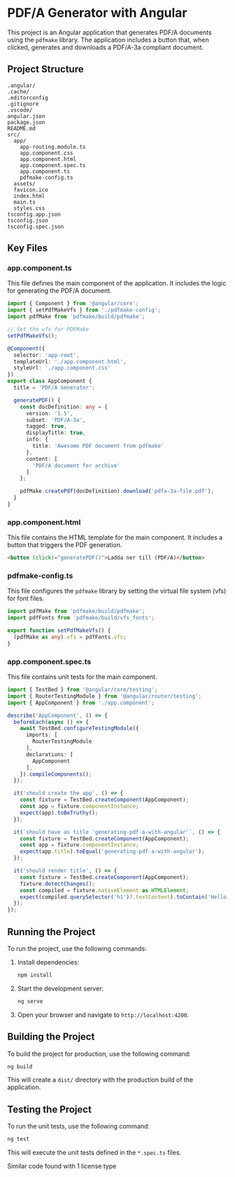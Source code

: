 # PDF/A Generator with Angular

This project is an Angular application that generates PDF/A documents using the `pdfmake` library. The application includes a button that, when clicked, generates and downloads a PDF/A-3a compliant document.

## Project Structure

```
.angular/
.cache/
.editorconfig
.gitignore
.vscode/
angular.json
package.json
README.md
src/
  app/
    app-routing.module.ts
    app.component.css
    app.component.html
    app.component.spec.ts
    app.component.ts
    pdfmake-config.ts
  assets/
  favicon.ico
  index.html
  main.ts
  styles.css
tsconfig.app.json
tsconfig.json
tsconfig.spec.json
```

## Key Files

### app.component.ts

This file defines the main component of the application. It includes the logic for generating the PDF/A document.

```typescript
import { Component } from '@angular/core';
import { setPdfMakeVfs } from './pdfmake-config';
import pdfMake from 'pdfmake/build/pdfmake';

// Set the vfs for PDFMake
setPdfMakeVfs();

@Component({
  selector: 'app-root',
  templateUrl: './app.component.html',
  styleUrl: './app.component.css'
})
export class AppComponent {
  title = 'PDF/A Generator';

  generatePDF() {
    const docDefinition: any = {
      version: '1.5',
      subset: 'PDF/A-3a',
      tagged: true,
      displayTitle: true,
      info: {
        title: 'Awesome PDF document from pdfmake'
      },
      content: [
        'PDF/A document for archive'
      ]
    };

    pdfMake.createPdf(docDefinition).download('pdfa-3a-file.pdf');
  }
}
```

### app.component.html

This file contains the HTML template for the main component. It includes a button that triggers the PDF generation.

```html
<button (click)="generatePDF()">Ladda ner till (PDF/A)</button>
```

### pdfmake-config.ts

This file configures the `pdfmake` library by setting the virtual file system (vfs) for font files.

```typescript
import pdfMake from 'pdfmake/build/pdfmake';
import pdfFonts from 'pdfmake/build/vfs_fonts';

export function setPdfMakeVfs() {
  (pdfMake as any).vfs = pdfFonts.vfs;
}
```

### app.component.spec.ts

This file contains unit tests for the main component.

```typescript
import { TestBed } from '@angular/core/testing';
import { RouterTestingModule } from '@angular/router/testing';
import { AppComponent } from './app.component';

describe('AppComponent', () => {
  beforeEach(async () => {
    await TestBed.configureTestingModule({
      imports: [
        RouterTestingModule
      ],
      declarations: [
        AppComponent
      ],
    }).compileComponents();
  });

  it('should create the app', () => {
    const fixture = TestBed.createComponent(AppComponent);
    const app = fixture.componentInstance;
    expect(app).toBeTruthy();
  });

  it(`should have as title 'generating-pdf-a-with-angular'`, () => {
    const fixture = TestBed.createComponent(AppComponent);
    const app = fixture.componentInstance;
    expect(app.title).toEqual('generating-pdf-a-with-angular');
  });

  it('should render title', () => {
    const fixture = TestBed.createComponent(AppComponent);
    fixture.detectChanges();
    const compiled = fixture.nativeElement as HTMLElement;
    expect(compiled.querySelector('h1')?.textContent).toContain('Hello, generating-pdf-a-with-angular');
  });
});
```

## Running the Project

To run the project, use the following commands:

1. Install dependencies:
   ```sh
   npm install
   ```

2. Start the development server:
   ```sh
   ng serve
   ```

3. Open your browser and navigate to `http://localhost:4200`.

## Building the Project

To build the project for production, use the following command:

```sh
ng build
```

This will create a `dist/` directory with the production build of the application.

## Testing the Project

To run the unit tests, use the following command:

```sh
ng test
```

This will execute the unit tests defined in the `*.spec.ts` files.

Similar code found with 1 license type
